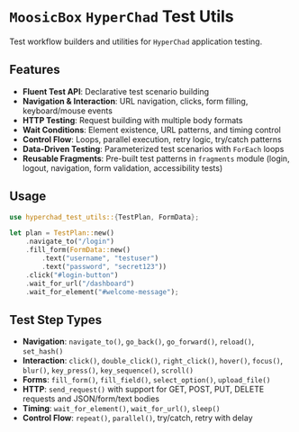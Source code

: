 # `MoosicBox` `HyperChad` Test Utils

Test workflow builders and utilities for `HyperChad` application testing.

## Features

- **Fluent Test API**: Declarative test scenario building
- **Navigation & Interaction**: URL navigation, clicks, form filling, keyboard/mouse events
- **HTTP Testing**: Request building with multiple body formats
- **Wait Conditions**: Element existence, URL patterns, and timing control
- **Control Flow**: Loops, parallel execution, retry logic, try/catch patterns
- **Data-Driven Testing**: Parameterized test scenarios with `ForEach` loops
- **Reusable Fragments**: Pre-built test patterns in `fragments` module (login, logout, navigation, form validation, accessibility tests)

## Usage

```rust
use hyperchad_test_utils::{TestPlan, FormData};

let plan = TestPlan::new()
    .navigate_to("/login")
    .fill_form(FormData::new()
        .text("username", "testuser")
        .text("password", "secret123"))
    .click("#login-button")
    .wait_for_url("/dashboard")
    .wait_for_element("#welcome-message");
```

## Test Step Types

- **Navigation**: `navigate_to()`, `go_back()`, `go_forward()`, `reload()`, `set_hash()`
- **Interaction**: `click()`, `double_click()`, `right_click()`, `hover()`, `focus()`, `blur()`, `key_press()`, `key_sequence()`, `scroll()`
- **Forms**: `fill_form()`, `fill_field()`, `select_option()`, `upload_file()`
- **HTTP**: `send_request()` with support for GET, POST, PUT, DELETE requests and JSON/form/text bodies
- **Timing**: `wait_for_element()`, `wait_for_url()`, `sleep()`
- **Control Flow**: `repeat()`, `parallel()`, try/catch, retry with delay
